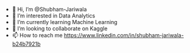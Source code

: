 - 👋 Hi, I’m @Shubham-Jariwala
- 👀 I’m interested in Data Analytics
- 🌱 I’m currently learning Machine Learning
- 💞️ I’m looking to collaborate on Kaggle
- 📫 How to reach me https://www.linkedin.com/in/shubham-jariwala-b24b7921b

<!---
Shubham-Jariwala/Shubham-Jariwala is a ✨ special ✨ repository because its `README.md` (this file) appears on your GitHub profile.
You can click the Preview link to take a look at your changes.
--->
